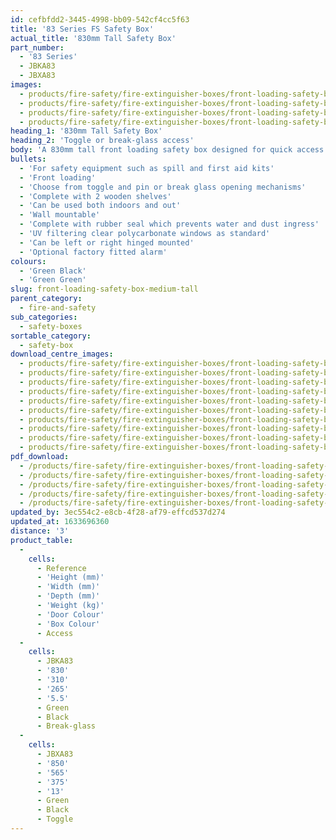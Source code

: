 ```yaml
---
id: cefbfdd2-3445-4998-bb09-542cf4cc5f63
title: '83 Series FS Safety Box'
actual_title: '830mm Tall Safety Box'
part_number:
  - '83 Series'
  - JBKA83
  - JBXA83
images:
  - products/fire-safety/fire-extinguisher-boxes/front-loading-safety-boxes/83/images-lr/Product_Image_776x776_(518x518_focus_area)-JBXA83_01.jpg
  - products/fire-safety/fire-extinguisher-boxes/front-loading-safety-boxes/83/images-lr/Product_Image_776x776_(518x518_focus_area)-JBKA83_01.jpg
  - products/fire-safety/fire-extinguisher-boxes/front-loading-safety-boxes/83/images-lr/Product_Image_776x776_(518x518_focus_area)-JBXA83_02.jpg
  - products/fire-safety/fire-extinguisher-boxes/front-loading-safety-boxes/83/images-lr/Product_Image_776x776_(518x518_focus_area)-JBXA83_03.jpg
heading_1: '830mm Tall Safety Box'
heading_2: 'Toggle or break-glass access'
body: 'A 830mm tall front loading safety box designed for quick access in emergency situations.'
bullets:
  - 'For safety equipment such as spill and first aid kits'
  - 'Front loading'
  - 'Choose from toggle and pin or break glass opening mechanisms'
  - 'Complete with 2 wooden shelves'
  - 'Can be used both indoors and out'
  - 'Wall mountable'
  - 'Complete with rubber seal which prevents water and dust ingress'
  - 'UV filtering clear polycarbonate windows as standard'
  - 'Can be left or right hinged mounted'
  - 'Optional factory fitted alarm'
colours:
  - 'Green Black'
  - 'Green Green'
slug: front-loading-safety-box-medium-tall
parent_category:
  - fire-and-safety
sub_categories:
  - safety-boxes
sortable_category:
  - safety-box
download_centre_images:
  - products/fire-safety/fire-extinguisher-boxes/front-loading-safety-boxes/83/images-hr/JBKA83_001.jpg
  - products/fire-safety/fire-extinguisher-boxes/front-loading-safety-boxes/83/images-hr/JBKA83_002.jpg
  - products/fire-safety/fire-extinguisher-boxes/front-loading-safety-boxes/83/images-hr/JBKA83_003.jpg
  - products/fire-safety/fire-extinguisher-boxes/front-loading-safety-boxes/83/images-hr/JBKA83_004.jpg
  - products/fire-safety/fire-extinguisher-boxes/front-loading-safety-boxes/83/images-hr/JBXA83_001.jpg
  - products/fire-safety/fire-extinguisher-boxes/front-loading-safety-boxes/83/images-hr/JBXA83_002.jpg
  - products/fire-safety/fire-extinguisher-boxes/front-loading-safety-boxes/83/images-hr/JBXA83_003.jpg
  - products/fire-safety/fire-extinguisher-boxes/front-loading-safety-boxes/83/images-hr/JBXA83_004.jpg
  - products/fire-safety/fire-extinguisher-boxes/front-loading-safety-boxes/83/images-hr/JBXA83_005.jpg
  - products/fire-safety/fire-extinguisher-boxes/front-loading-safety-boxes/83/images-hr/JBXA83_006.jpg
pdf_download:
  - /products/fire-safety/fire-extinguisher-boxes/front-loading-safety-boxes/83/images-hr/JBXA83_01.jpg
  - /products/fire-safety/fire-extinguisher-boxes/front-loading-safety-boxes/83/images-hr/JBXA83_02.jpg
  - /products/fire-safety/fire-extinguisher-boxes/front-loading-safety-boxes/83/images-hr/JBXA83_03.jpg
  - /products/fire-safety/fire-extinguisher-boxes/front-loading-safety-boxes/83/images-hr/JBKA83_01.jpg
  - /products/fire-safety/fire-extinguisher-boxes/front-loading-safety-boxes/83/images-hr/JBKA83_02.jpg
updated_by: 3ec554c2-e8cb-4f28-af79-effcd537d274
updated_at: 1633696360
distance: '3'
product_table:
  -
    cells:
      - Reference
      - 'Height (mm)'
      - 'Width (mm)'
      - 'Depth (mm)'
      - 'Weight (kg)'
      - 'Door Colour'
      - 'Box Colour'
      - Access
  -
    cells:
      - JBKA83
      - '830'
      - '310'
      - '265'
      - '5.5'
      - Green
      - Black
      - Break-glass
  -
    cells:
      - JBXA83
      - '850'
      - '565'
      - '375'
      - '13'
      - Green
      - Black
      - Toggle
---
```

